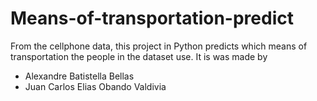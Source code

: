 # Means-of-transportation-predict
From the cellphone data, this project in Python predicts which means of transportation the people in the dataset use. It is was made by
* Alexandre Batistella Bellas
* Juan Carlos Elias Obando Valdivia

